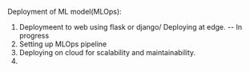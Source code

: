 Deployment of ML model(MLOps):

1. Deploymeent to web using flask or django/ Deploying at edge. -- In progress
2. Setting up MLOps pipeline
3. Deploying on cloud for scalability and maintainability.
4. 
